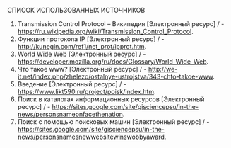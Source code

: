 СПИСОК ИСПОЛЬЗОВАННЫХ ИСТОЧНИКОВ


1.	Transmission Control Protocol – Википедия [Электронный ресурс] / - https://ru.wikipedia.org/wiki/Transmission_Control_Protocol.
2.	Функции протокола IP [Электронный ресурс] / - http://kunegin.com/ref1/net_prot/ipprot.htm.
3.	World Wide Web [Электронный ресурс] / - https://developer.mozilla.org/ru/docs/Glossary/World_Wide_Web.
4.	Что такое www? [Электронный ресурс] / - http://we-it.net/index.php/zhelezo/ostalnye-ustrojstva/343-chto-takoe-www.
5.	Введение [Электронный ресурс] / - https://www.likt590.ru/project/poisk/index.htm.
6.	Поиск в каталогах информационных ресурсов [Электронный ресурс] / - https://sites.google.com/site/gisciencepsu/in-the-news/personsnameonfacethenation.
7.	Поиск с помощью поисковых машин [Электронный ресурс] / - https://sites.google.com/site/gisciencepsu/in-the-news/personsnamesnewwebsitewinswobbyaward.
